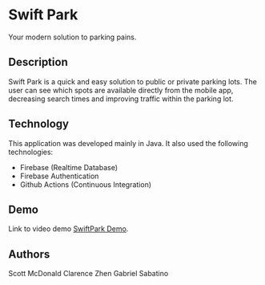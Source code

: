 # Swift Park

Your modern solution to parking pains.

## Description

Swift Park is a quick and easy solution to public or private parking lots. The user can see which spots are available directly from the mobile app, decreasing search times and improving traffic within the parking lot. 

## Technology

This application was developed mainly in Java. It also used the following technologies:
- Firebase (Realtime Database)
- Firebase Authentication
- Github Actions (Continuous Integration)


## Demo
Link to video demo [SwiftPark Demo](https://youtu.be/8MjCNpBb1cQ).



## Authors

Scott McDonald
Clarence Zhen
Gabriel Sabatino





